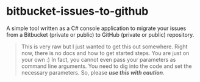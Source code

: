 bitbucket-issues-to-github
==========================

A simple tool written as a C# console application to migrate your issues from a Bitbucket (private or public) to GitHub (private or public) repository.

> This is very raw but I just wanted to get this out somewhere. Right now, there is no docs and how to get started steps. You are just on your own :) In fact, you cannot even pass your parameters as command line arguments. You need to dig into the code and set the necessary parameters. So, please ***use this with caution***.